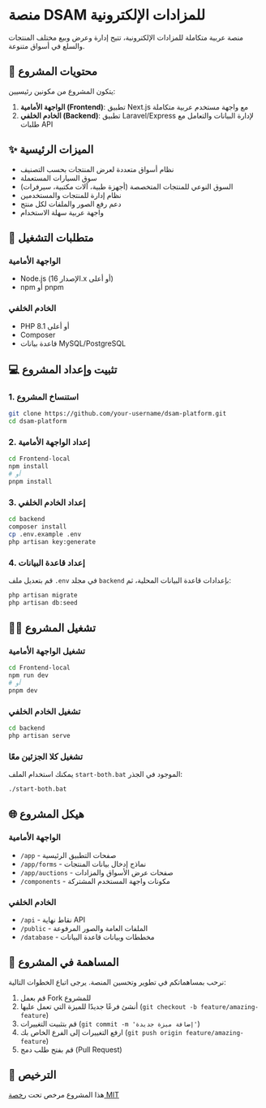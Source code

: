 # منصة DSAM للمزادات الإلكترونية

منصة عربية متكاملة للمزادات الإلكترونية، تتيح إدارة وعرض وبيع مختلف المنتجات والسلع في أسواق متنوعة.

## 🌟 محتويات المشروع

يتكون المشروع من مكونين رئيسيين:

1. **الواجهة الأمامية (Frontend)**: تطبيق Next.js مع واجهة مستخدم عربية متكاملة
2. **الخادم الخلفي (Backend)**: تطبيق Laravel/Express لإدارة البيانات والتعامل مع طلبات API

## ✨ الميزات الرئيسية

- نظام أسواق متعددة لعرض المنتجات بحسب التصنيف
- سوق السيارات المستعملة
- السوق النوعي للمنتجات المتخصصة (أجهزة طبية، آلات مكتبية، سيرفرات)
- نظام إدارة للمنتجات والمستخدمين
- دعم رفع الصور والملفات لكل منتج
- واجهة عربية سهلة الاستخدام

## 🚀 متطلبات التشغيل

### الواجهة الأمامية
- Node.js (الإصدار 16.x أو أعلى)
- npm أو pnpm

### الخادم الخلفي
- PHP 8.1 أو أعلى
- Composer
- قاعدة بيانات MySQL/PostgreSQL

## 💻 تثبيت وإعداد المشروع

### 1. استنساخ المشروع
```bash
git clone https://github.com/your-username/dsam-platform.git
cd dsam-platform
```

### 2. إعداد الواجهة الأمامية
```bash
cd Frontend-local
npm install
# أو
pnpm install
```

### 3. إعداد الخادم الخلفي
```bash
cd backend
composer install
cp .env.example .env
php artisan key:generate
```

### 4. إعداد قاعدة البيانات
قم بتعديل ملف `.env` في مجلد `backend` بإعدادات قاعدة البيانات المحلية، ثم:
```bash
php artisan migrate
php artisan db:seed
```

## 🏃‍♂️ تشغيل المشروع

### تشغيل الواجهة الأمامية
```bash
cd Frontend-local
npm run dev
# أو
pnpm dev
```

### تشغيل الخادم الخلفي
```bash
cd backend
php artisan serve
```

### تشغيل كلا الجزئين معًا
يمكنك استخدام الملف `start-both.bat` الموجود في الجذر:
```bash
./start-both.bat
```

## 🌐 هيكل المشروع

### الواجهة الأمامية
- `/app` - صفحات التطبيق الرئيسية
- `/app/forms` - نماذج إدخال بيانات المنتجات
- `/app/auctions` - صفحات عرض الأسواق والمزادات
- `/components` - مكونات واجهة المستخدم المشتركة

### الخادم الخلفي
- `/api` - نقاط نهاية API
- `/public` - الملفات العامة والصور المرفوعة
- `/database` - مخططات وبيانات قاعدة البيانات

## 📝 المساهمة في المشروع

نرحب بمساهماتكم في تطوير وتحسين المنصة. يرجى اتباع الخطوات التالية:

1. قم بعمل Fork للمشروع
2. أنشئ فرعًا جديدًا للميزة التي تعمل عليها (`git checkout -b feature/amazing-feature`)
3. قم بتثبيت التغييرات (`git commit -m 'إضافة ميزة جديدة'`)
4. ارفع التغييرات إلى الفرع الخاص بك (`git push origin feature/amazing-feature`)
5. قم بفتح طلب دمج (Pull Request)

## 📄 الترخيص
هذا المشروع مرخص تحت [رخصة MIT](LICENSE) 